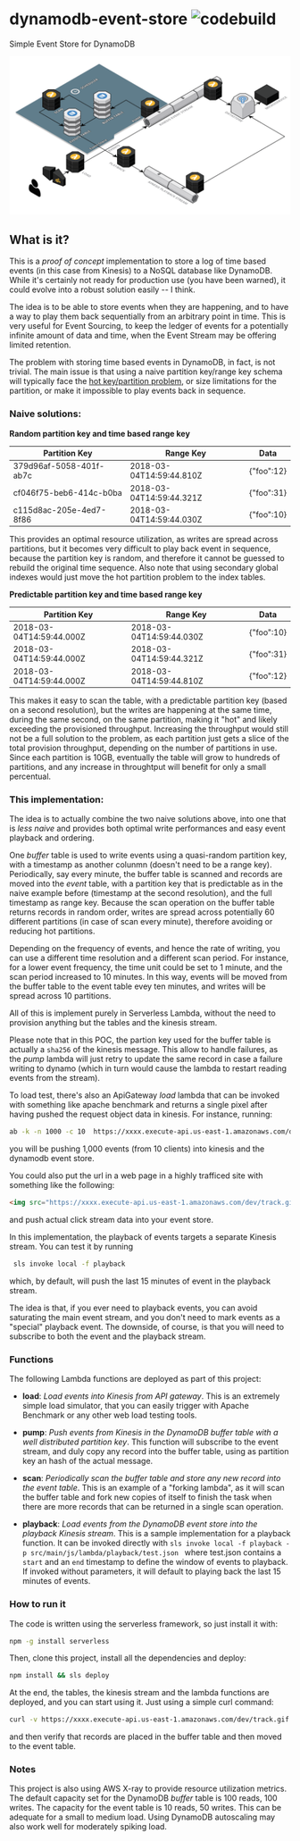 # dynamodb-event-store   ![codebuild](https://codebuild.us-east-1.amazonaws.com/badges?uuid=eyJlbmNyeXB0ZWREYXRhIjoieUNIR0o0d0tpRmJab0huNkxETitablhCYWNmc3l0d0pLanRIbFQyRlJmNmRRQ2lTcGFhZUZyR3VjeEx3ZEwxdVRLOUozb0tyQWdtbm9iTXcwaGpxOXRJPSIsIml2UGFyYW1ldGVyU3BlYyI6IlJSWldUMW5TNHpCTzBGMzIiLCJtYXRlcmlhbFNldFNlcmlhbCI6MX0%3D&branch=master)
Simple Event Store for DynamoDB

![diagram](art/diagram.png)
## What is it?
This is a *proof of concept* implementation to store a log of time based events (in this case from Kinesis) to a NoSQL database like DynamoDB. While it's certainly not ready for production use (you have been warned), it could evolve into a robust solution easily -- I think.

The idea is to be able to store events when they are happening, and to have a way to play them back sequentially from an arbitrary point in time. This is very useful for Event Sourcing, to keep the ledger of events for a potentially infinite amount of data and time, when the Event Stream may be offering limited retention.

The problem with storing time based events in DynamoDB, in fact, is not trivial. The main issue is that using a naive partition key/range key schema will typically face the [hot key/partition problem](https://docs.aws.amazon.com/amazondynamodb/latest/developerguide/GuidelinesForTables.html), or size limitations for the partition, or make it impossible to play events back in sequence.


### Naive solutions:

**Random partition key and time based range key** 

|Partition Key|Range Key|Data|
|----|----|----|
|379d96af-5058-401f-ab7c|2018-03-04T14:59:44.810Z|{"foo":12}| 
|cf046f75-beb6-414c-b0ba|2018-03-04T14:59:44.321Z|{"foo":31}| 
|c115d8ac-205e-4ed7-8f86|2018-03-04T14:59:44.030Z|{"foo":10}| 

This provides an optimal resource utilization, as writes are spread across partitions, but it becomes very difficult to play back event in sequence, because the partition key is random, and therefore it cannot be guessed to rebuild the original time sequence. Also note that using secondary global indexes would just move the hot partition problem to the index tables.


**Predictable partition key and time based range key**

|Partition Key|Range Key|Data|
|----|----|----|
|2018-03-04T14:59:44.000Z|2018-03-04T14:59:44.030Z|{"foo":10}| 
|2018-03-04T14:59:44.000Z|2018-03-04T14:59:44.321Z|{"foo":31}| 
|2018-03-04T14:59:44.000Z|2018-03-04T14:59:44.810Z|{"foo":12}| 

This makes it easy to scan the table, with a predictable partition key (based on a second resolution), but the writes are happening at the same time, during the same second, on the same partition, making it "hot" and likely exceeding the provisioned throughput. Increasing the throughput would still not be a full solution to the problem, as each partition just gets a slice of the total provision throughput, depending on the number of partitions in use. Since each partition is 10GB, eventually the table will grow to hundreds of partitions, and any increase in throughtput will benefit for only a small percentual.

### This implementation:
The idea is to actually combine the two naive solutions above, into one that is *less naive* and provides both optimal write performances and easy event playback and ordering.

One *buffer* table is used to write events using a quasi-random partition key, with a timestamp as another colunmn (doesn't need to be a range key). Periodically, say every minute, the buffer table is scanned and records are moved into the *event* table, with a partition key that is predictable as in the naive example before (timestamp at the second resolution), and the full timestamp as range key. Because the scan operation on the buffer table returns records in random order, writes are spread across potentially 60 different partitions (in case of scan every minute), therefore avoiding or reducing hot partitions.

Depending on the frequency of events, and hence the rate of writing, you can use a different time resolution and a different scan period. For instance, for a lower event frequency, the time unit could be set to 1 minute, and the scan period increased to 10 minutes.
In this way, events will be moved from the buffer table to the event table evey ten minutes, and writes will be spread across 10 partitions.

All of this is implement purely in Serverless Lambda, without the need to provision anything but the tables and the kinesis stream.

Please note that in this POC, the partion key used for the buffer table is actually a `sha256` of the kinesis message. This allow to handle failures, as the *pump* lambda will just retry to update the same record in case a failure  writing to dynamo (which in turn would cause the lambda to restart reading events from the stream). 

To load test, there's also an ApiGateway *load* lambda that can be invoked with something like apache benchmark and returns a single pixel after having pushed the request object data in kinesis.  For instance, running:

```bash
ab -k -n 1000 -c 10  https://xxxx.execute-api.us-east-1.amazonaws.com/dev/track.gif
```

you will be pushing 1,000 events (from 10 clients) into kinesis and the dynamodb event store. 

You could also put the url in a web page in a highly trafficed site with something like the following:
```html
<img src="https://xxxx.execute-api.us-east-1.amazonaws.com/dev/track.gif">
```
and push actual click stream data into your event store.

In this implementation, the playback of events targets a separate Kinesis stream.
You can test it by running 
```bash
 sls invoke local -f playback
 ``` 
 which, by default, will push the last 15 minutes of event in the playback stream.

The idea is that, if you ever need to playback events, you can avoid saturating the main event stream, and you don't need to mark events as a "special" playback event. The downside, of course, is that you will need to subscribe to both the event and the playback stream.

### Functions
The following Lambda functions are deployed as part of this project:
* **load**: _Load events into Kinesis from API gateway_. This is an extremely simple load simulator, that you can easily trigger with Apache Benchmark or any other web load testing tools.
* **pump**: _Push events from Kinesis in the DynamoDB buffer table with a well distributed partition key_. This function will subscribe to the event stream, and duly copy any record into the buffer table, using as partition key an hash of the actual message.
* **scan**: _Periodically scan the buffer table and store any new record into the event table_. This is an example of a "forking lambda", as it will scan the buffer table and fork new copies of itself to finish the task when there are more records that can be returned in a single scan operation.

* **playback**: _Load events from the DynamoDB event store into the playback Kinesis stream_. This is a sample implementation for a playback function. It can be invoked directly with `sls invoke local -f playback -p src/main/js/lambda/playback/test.json ` where test.json contains a `start` and an `end` timestamp to define the window of events to playback. If invoked without parameters, it will default to playing back the last 15 minutes of events.

### How to run it
The code is written using the serverless framework, so just install it with:
```bash
npm -g install serverless
```
Then, clone this project, install all the dependencies and deploy: 
```bash
npm install && sls deploy
```
At the end, the tables, the kinesis stream and the lambda functions are deployed, and you can start using it. Just using a simple curl command:
```bash
curl -v https://xxxx.execute-api.us-east-1.amazonaws.com/dev/track.gif
```
and then verify that records are placed in the buffer table and then moved to the event table.

### Notes
This project is also using AWS X-ray to provide resource utilization metrics.
The default capacity set for the DynamoDB *buffer* table is 100 reads, 100 writes. The capacity for the event table is 10 reads, 50 writes. This can be adequate for a small to medium load.
Using DynamoDB autoscaling may also work well for moderately spiking load.
